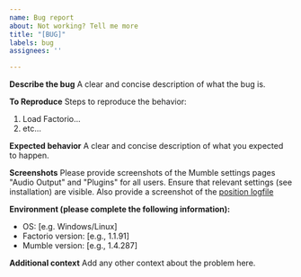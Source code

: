```yaml
---
name: Bug report
about: Not working? Tell me more
title: "[BUG]"
labels: bug
assignees: ''

---
```


**Describe the bug**
A clear and concise description of what the bug is.

**To Reproduce**
Steps to reproduce the behavior:
1. Load Factorio...
2. etc...

**Expected behavior**
A clear and concise description of what you expected to happen.

**Screenshots**
Please provide screenshots of the Mumble settings pages "Audio Output" and "Plugins" for all users. Ensure that relevant settings (see installation) are visible. Also provide a screenshot of the [position logfile](https://github.com/alifeee/Factorio-Proximity-Voice-Chat#file-location)

**Environment (please complete the following information):**
 - OS: [e.g. Windows/Linux]
 - Factorio version: [e.g., 1.1.91]
 - Mumble version: [e.g., 1.4.287]

**Additional context**
Add any other context about the problem here.
